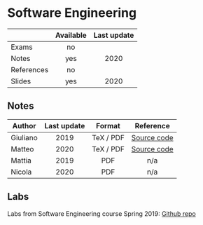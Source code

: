 # Software Engineering

|          |Available|Last update|
|----------|:-------:|:---------:|
|Exams     |no       |           |
|Notes     |yes      |2020       |
|References|no       |           |
|Slides    |yes      |2020       |

## Notes

|Author  |Last update|Format   |Reference|
|--------|:---------:|:-------:|:-------:|
|Giuliano|2019       |TeX / PDF|[Source code](https://github.com/GiulianoAbruzzo/MSECS-Sapienza-Notes)|
|Matteo  |2020       |TeX / PDF|[Source code](https://github.com/MatteoSalvino/SE-resources)|
|Mattia  |2019       |PDF      |n/a|
|Nicola  |2020       |PDF      |n/a|


## Labs 
Labs from Software Engineering course Spring 2019: [Github repo](https://github.com/nicoDs96/SE-LABs)
